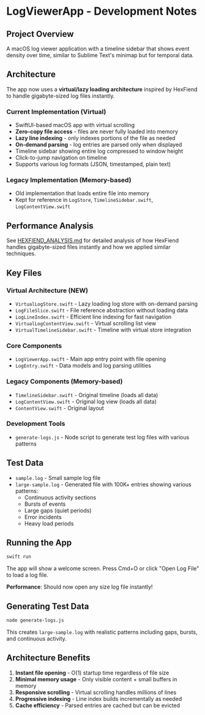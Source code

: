 # LogViewerApp - Development Notes

## Project Overview
A macOS log viewer application with a timeline sidebar that shows event density over time, similar to Sublime Text's minimap but for temporal data.

## Architecture
The app now uses a **virtual/lazy loading architecture** inspired by HexFiend to handle gigabyte-sized log files instantly.

### Current Implementation (Virtual)
- SwiftUI-based macOS app with virtual scrolling
- **Zero-copy file access** - files are never fully loaded into memory
- **Lazy line indexing** - only indexes portions of the file as needed
- **On-demand parsing** - log entries are parsed only when displayed
- Timeline sidebar showing entire log compressed to window height
- Click-to-jump navigation on timeline
- Supports various log formats (JSON, timestamped, plain text)

### Legacy Implementation (Memory-based)
- Old implementation that loads entire file into memory
- Kept for reference in `LogStore`, `TimelineSidebar.swift`, `LogContentView.swift`

## Performance Analysis
See [HEXFIEND_ANALYSIS.md](HEXFIEND_ANALYSIS.md) for detailed analysis of how HexFiend handles gigabyte-sized files instantly and how we applied similar techniques.

## Key Files

### Virtual Architecture (NEW)
- `VirtualLogStore.swift` - Lazy loading log store with on-demand parsing
- `LogFileSlice.swift` - File reference abstraction without loading data
- `LogLineIndex.swift` - Efficient line indexing for fast navigation
- `VirtualLogContentView.swift` - Virtual scrolling list view
- `VirtualTimelineSidebar.swift` - Timeline with virtual store integration

### Core Components
- `LogViewerApp.swift` - Main app entry point with file opening
- `LogEntry.swift` - Data models and log parsing utilities

### Legacy Components (Memory-based)
- `TimelineSidebar.swift` - Original timeline (loads all data)
- `LogContentView.swift` - Original log view (loads all data)
- `ContentView.swift` - Original layout

### Development Tools
- `generate-logs.js` - Node script to generate test log files with various patterns

## Test Data
- `sample.log` - Small sample log file
- `large-sample.log` - Generated file with 100K+ entries showing various patterns:
  - Continuous activity sections
  - Bursts of events
  - Large gaps (quiet periods)
  - Error incidents
  - Heavy load periods

## Running the App
```bash
swift run
```
The app will show a welcome screen. Press Cmd+O or click "Open Log File" to load a log file.

**Performance**: Should now open any size log file instantly!

## Generating Test Data
```bash
node generate-logs.js
```
This creates `large-sample.log` with realistic patterns including gaps, bursts, and continuous activity.

## Architecture Benefits
1. **Instant file opening** - O(1) startup time regardless of file size
2. **Minimal memory usage** - Only visible content + small buffers in memory
3. **Responsive scrolling** - Virtual scrolling handles millions of lines
4. **Progressive indexing** - Line index builds incrementally as needed
5. **Cache efficiency** - Parsed entries are cached but can be evicted